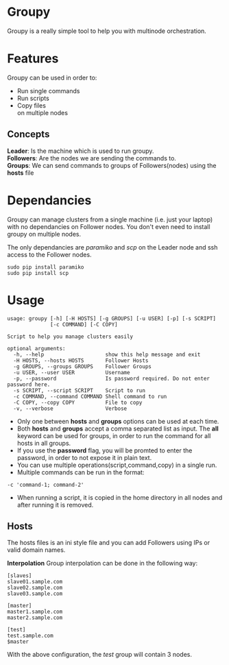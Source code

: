 # Groupy

Groupy is a really simple tool to help you with multinode orchestration.

# Features

Groupy can be used in order to:  
- Run single commands  
- Run scripts  
- Copy files  
on multiple nodes

## Concepts
**Leader**: Is the machine which is used to run groupy.  
**Followers**: Are the nodes we are sending the commands to.  
**Groups**: We can send commands to groups of Followers(nodes) using the **hosts** file  

# Dependancies

Groupy can manage clusters from a single machine (i.e. just your laptop) with no dependancies on Follower nodes.
You don't even need to install groupy on multiple nodes.

The only dependancies are  *paramiko*  and  *scp* on the Leader node and ssh access to the Follower nodes.
```
sudo pip install paramiko
sudo pip install scp
```

# Usage
```
usage: groupy [-h] [-H HOSTS] [-g GROUPS] [-u USER] [-p] [-s SCRIPT]
              [-c COMMAND] [-C COPY]

Script to help you manage clusters easily

optional arguments:
  -h, --help                    show this help message and exit
  -H HOSTS, --hosts HOSTS       Follower Hosts
  -g GROUPS, --groups GROUPS    Follower Groups
  -u USER, --user USER          Username
  -p, --password                Is password required. Do not enter password here.
  -s SCRIPT, --script SCRIPT    Script to run
  -c COMMAND, --command COMMAND Shell command to run
  -C COPY, --copy COPY          File to copy
  -v, --verbose                 Verbose
```
- Only one between **hosts** and **groups** options can be used at each time.
- Both **hosts** and **groups** accept a comma separated list as input. The **all** keyword can be used for groups, in order to run the command for all hosts in all groups.
- If you use the **password** flag, you will be promted to enter the password, in order to not expose it in plain text.
- You can use multiple operations(script,command,copy) in a single run.
- Multiple commands can be run in the format:
```
-c 'command-1; command-2'
```
- When running a script, it is copied in the home directory in all nodes and after running it is removed.

## Hosts
The hosts files is an ini style file and you can add Followers using IPs or valid domain names.

**Interpolation**
Group interpolation can be done in the following way:
```
[slaves]
slave01.sample.com
slave02.sample.com
slave03.sample.com

[master]
master1.sample.com
master2.sample.com

[test]
test.sample.com
$master
```
With the above configuration, the *test* group will contain 3 nodes.